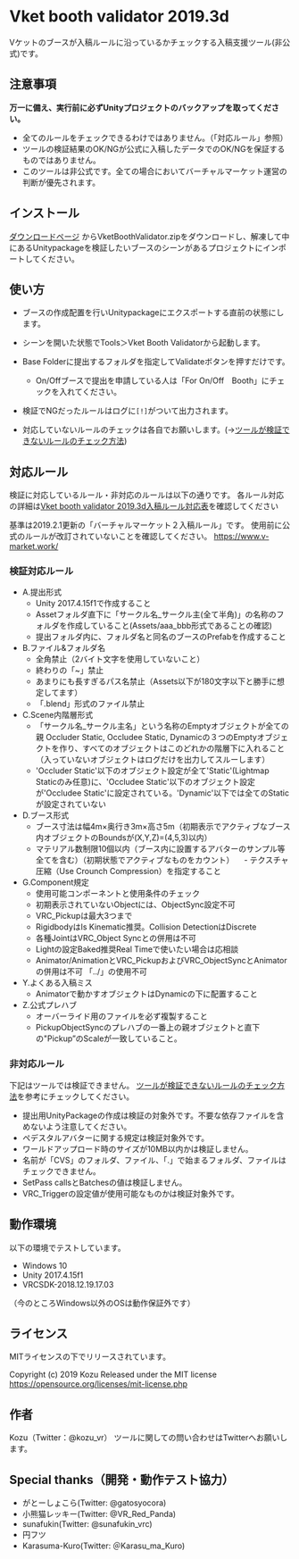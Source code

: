 ﻿Vket booth validator 2019.3d
====
Vケットのブースが入稿ルールに沿っているかチェックする入稿支援ツール(非公式)です。

## 注意事項
**万一に備え、実行前に必ずUnityプロジェクトのバックアップを取ってください。**
- 全てのルールをチェックできるわけではありません。（「対応ルール」参照）
- ツールの検証結果のOK/NGが公式に入稿したデータでのOK/NGを保証するものではありません。
- このツールは非公式です。全ての場合においてバーチャルマーケット運営の判断が優先されます。

## インストール
[ダウンロードページ](https://github.com/Kozu-vr/VketBoothValidator/releases/) からVketBoothValidator.zipをダウンロードし、解凍して中にあるUnitypackageを検証したいブースのシーンがあるプロジェクトにインポートしてください。

## 使い方
- ブースの作成配置を行いUnitypackageにエクスポートする直前の状態にします。
- シーンを開いた状態でTools＞Vket Booth Validatorから起動します。
- Base Folderに提出するフォルダを指定してValidateボタンを押すだけです。
  - On/Offブースで提出を申請している人は「For On/Off　Booth」にチェックを入れてください。
- 検証でNGだったルールはログに`[!]`がついて出力されます。

- 対応していないルールのチェックは各自でお願いします。(→[ツールが検証できないルールのチェック方法](https://github.com/Kozu-vr/VketBoothValidator/wiki))

## 対応ルール
検証に対応しているルール・非対応のルールは以下の通りです。
各ルール対応の詳細は[Vket booth validator 2019.3d入稿ルール対応表](https://docs.google.com/spreadsheets/d/15l6Uoa2gMPM1uuupN8yposaF09Mik5AQ9i4gXt2wPcs/edit?usp=sharing)を確認してください


基準は2019.2.1更新の「バーチャルマーケット２入稿ルール」です。
使用前に公式のルールが改訂されていないことを確認してください。
https://www.v-market.work/

### 検証対応ルール
- A.提出形式
  - Unity 2017.4.15f1で作成すること
  - Assetフォルダ直下に「サークル名_サークル主(全て半角)」の名称のフォルダを作成していること(Assets/aaa_bbb形式であることの確認)
  - 提出フォルダ内に、フォルダ名と同名のブースのPrefabを作成すること
- B.ファイル&フォルダ名
  - 全角禁止（2バイト文字を使用していないこと）
  - 終わりの「~」禁止
  - あまりにも長すぎるパス名禁止（Assets以下が180文字以下と勝手に想定してます）
  - 「.blend」形式のファイル禁止
- C.Scene内階層形式
  - 「サークル名_サークル主名」という名称のEmptyオブジェクトが全ての親
Occluder Static, Occludee Static, Dynamicの３つのEmptyオブジェクトを作り、すべてのオブジェクトはこのどれかの階層下に入れること（入っていないオブジェクトはログだけを出力してスルーします）
  - 'Occluder Static'以下のオブジェクト設定が全て'Static'(Lightmap Staticのみ任意)に、'Occludee Static'以下のオブジェクト設定が'Occludee Static'に設定されている。'Dynamic'以下では全てのStaticが設定されていない
- D.ブース形式
  - ブース寸法は幅4m×奥行き3m×高さ5m（初期表示でアクティブなブース内オブジェクトのBoundsが(X,Y,Z)=(4,5,3)以内）
  - マテリアル数制限10個以内（ブース内に設置するアバターのサンプル等全てを含む）（初期状態でアクティブなものをカウント）
　- テクスチャ圧縮（Use Crounch Compression）を指定すること
- G.Component規定
  - 使用可能コンポーネントと使用条件のチェック
  - 初期表示されていないObjectには、ObjectSync設定不可
  - VRC_Pickupは最大3つまで
  - RigidbodyはIs Kinematic推奨。Collision DetectionはDiscrete
  - 各種JointはVRC_Object Syncとの併用は不可
  - Lightの設定Baked推奨Real Timeで使いたい場合は応相談
  - Animator/AnimationとVRC_PickupおよびVRC_ObjectSyncとAnimatorの併用は不可 「../」の使用不可
- Y.よくある入稿ミス
  - Animatorで動かすオブジェクトはDynamicの下に配置すること
- Z.公式プレハブ
  - オーバーライド用のファイルを必ず複製すること
  - PickupObjectSyncのプレハブの一番上の親オブジェクトと直下の"Pickup”のScaleが一致していること。

### 非対応ルール
下記はツールでは検証できません。
[ツールが検証できないルールのチェック方法](https://github.com/Kozu-vr/VketBoothValidator/wiki)を参考にチェックしてください。
- 提出用UnityPackageの作成は検証の対象外です。不要な依存ファイルを含めないよう注意してください。
- ペデスタルアバターに関する規定は検証対象外です。
- ワールドアップロード時のサイズが10MB以内かは検証しません。
- 名前が「CVS」のフォルダ、ファイル、「.」で始まるフォルダ、ファイルはチェックできません。
- SetPass callsとBatchesの値は検証しません。
- VRC_Triggerの設定値が使用可能なものかは検証対象外です。

## 動作環境
以下の環境でテストしています。
- Windows 10
- Unity 2017.4.15f1
- VRCSDK-2018.12.19.17.03

（今のところWindows以外のOSは動作保証外です）

## ライセンス
MITライセンスの下でリリースされています。

Copyright (c) 2019 Kozu
Released under the MIT license
https://opensource.org/licenses/mit-license.php

## 作者
Kozu（Twitter：@kozu_vr）
ツールに関しての問い合わせはTwitterへお願いします。

## Special thanks（開発・動作テスト協力）
- がとーしょこら(Twitter: @gatosyocora)
- 小熊猫レッキー(Twitter: @VR_Red_Panda)
- sunafukin(Twitter: @sunafukin_vrc)
- 円フツ
- Karasuma-Kuro(Twitter: ＠Karasu_ma_Kuro)
